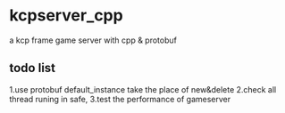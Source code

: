 # kcpserver_cpp
a kcp frame game server with cpp &amp; protobuf

todo list
--------------------
1.use protobuf default_instance take the place of new&delete
2.check all thread runing in safe, 
3.test the performance of gameserver
